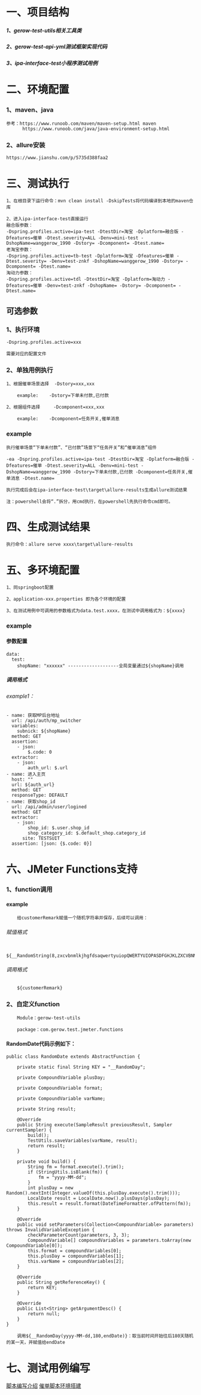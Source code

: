 # 一、项目结构

##### 1、gerow-test-utils相关工具类
##### 2、gerow-test-api-yml测试框架实现代码
##### 3、ipa-interface-test小程序测试用例


# 二、环境配置

### 1、maven、java 

    参考：https://www.runoob.com/maven/maven-setup.html maven
          https://www.runoob.com/java/java-environment-setup.html
    
### 2、allure安装

    https://www.jianshu.com/p/5735d388faa2

# 三、测试执行

    1、在根目录下运行命令：mvn clean install -DskipTests将代码编译到本地的maven仓库
    
    2、进入ipa-interface-test直接运行
    融合版参数：
    -Dspring.profiles.active=ipa-test -DtestDir=淘宝 -Dplatform=融合版 -Dfeatures=催单 -Dtest.severity=ALL -Denv=mini-test -DshopName=wanggerow_1990 -Dstory= -Dcomponent= -Dtest.name=
    老淘宝参数：
    -Dspring.profiles.active=tb-test -Dplatform=淘宝 -Dfeatures=催单 -Dtest.severity= -Denv=test-znkf -DshopName=wanggerow_1990 -Dstory= -Dcomponent= -Dtest.name=
    淘动力参数：
    -Dspring.profiles.active=tdl -DtestDir=淘宝 -Dplatform=淘动力 -Dfeatures=催单 -Denv=test-znkf -DshopName= -Dstory= -Dcomponent= -Dtest.name=
    
## 可选参数
    
###  1、执行环境 
      
    -Dspring.profiles.active=xxx   
    
    需要对应的配置文件

### 2、单独用例执行
    
    1、根据催单场景选择  -Dstory=xxx,xxx
    
        example:    -Dstory=下单未付款,已付款
    
    2、根据组件选择     -Dcomponent=xxx,xxx
    
        example:    -Dcomponent=任务开关,催单消息
                
### example
       
    执行催单场景“下单未付款”、“已付款”场景下“任务开关”和“催单消息”组件
    
    -ea -Dspring.profiles.active=ipa-test -DtestDir=淘宝 -Dplatform=融合版 -Dfeatures=催单 -Dtest.severity=ALL -Denv=mini-test -DshopName=wanggerow_1990 -Dstory=下单未付款,已付款 -Dcomponent=任务开关,催单消息 -Dtest.name=
                
    执行完成后会在ipa-interface-test\target\allure-results生成allure测试结果
    
    注：powershell会将“.”拆分，用cmd执行，在powershell先执行命令cmd即可。

# 四、生成测试结果

    执行命令：allure serve xxxx\target\allure-results
 
# 五、多环境配置

    1、同springboot配置
    
    2、application-xxx.properties 即为各个环境的配置
    
    3、在测试用例中可调用的参数格式为data.test.xxxx，在测试中调用格式为：${xxxx}
    
### example 

####  参数配置
    
    data:
      test:
        shopName: "xxxxxx" -------------------全局变量通过${shopName}调用
    
#####    调用格式

######      example1：
    - name: 获取MP后台地址
      url: /api/auth/mp_switcher
      variables:
        subnick: ${shopName}
      method: GET
      assertion:
        - json:
            $.code: 0
      extractor:
        - json:
            auth_url: $.url
    - name: 进入主页
      host: ""
      url: ${auth_url}
      method: GET
      responseType: DEFAULT
    - name: 获取shop_id
      url: /api/admin/user/logined
      method: GET
      extractor:
        - json:
            shop_id: $.user.shop_id
            shop_category_id: $.default_shop.category_id
          site: TESTSUIT
      assertion: [json: {$.code: 0}]
# 六、JMeter Functions支持

### 1、function调用
    
####    example

        给customerRemark赋值一个随机字符串并保存，后续可以调用：
         
###### 赋值格式
       
        ${__RandomString(8,zxcvbnmlkjhgfdsaqwertyuiopQWERTYUIOPASDFGHJKLZXCVBNM1234567890,customerRemark)}
         
###### 调用格式

        ${customerRemark}
        
### 2、自定义function
        
        Module：gerow-test-utils
        
        package：com.gerow.test.jmeter.functions

    
#### RandomDate代码示例如下：
        
````
public class RandomDate extends AbstractFunction {

    private static final String KEY = "__RandomDay";

    private CompoundVariable plusDay;

    private CompoundVariable format;

    private CompoundVariable varName;

    private String result;

    @Override
    public String execute(SampleResult previousResult, Sampler currentSampler) {
        build();
        TestUtils.saveVariables(varName, result);
        return result;
    }

    private void build() {
        String fm = format.execute().trim();
        if (StringUtils.isBlank(fm)) {
            fm = "yyyy-MM-dd";
        }
        int plusDay = new Random().nextInt(Integer.valueOf(this.plusDay.execute().trim()));
        LocalDate result = LocalDate.now().plusDays(plusDay);
        this.result = result.format(DateTimeFormatter.ofPattern(fm));
    }

    @Override
    public void setParameters(Collection<CompoundVariable> parameters) throws InvalidVariableException {
        checkParameterCount(parameters, 3, 3);
        CompoundVariable[] compoundVariables = parameters.toArray(new CompoundVariable[0]);
        this.format = compoundVariables[0];
        this.plusDay = compoundVariables[1];
        this.varName = compoundVariables[2];
    }

    @Override
    public String getReferenceKey() {
        return KEY;
    }

    @Override
    public List<String> getArgumentDesc() {
        return null;
    }
}
````   

        调用${__RandomDay(yyyy-MM-dd,180,endDate)}：取当前时间开始往后180天随机的某一天，并赋值给endDate

# 七、测试用例编写
    
   [脚本编写介绍](gerow-interface-test "介绍")
   [催单脚本环境搭建](gerow-interface-test/README_CONF.md "环境搭建")

